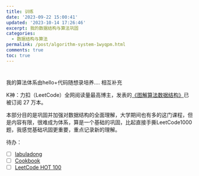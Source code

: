 ```yaml
---
title: 训练
date: '2023-09-22 15:00:41'
updated: '2023-10-14 17:26:46'
excerpt: 我的数据结构与算法巩固
categories:
  - 数据结构与算法
permalink: /post/algorithm-system-1wyqpm.html
comments: true
toc: true
---
```


# 

我的算法体系由hello+代码随想录培养.... 相互补充

K神：力扣（LeetCode）全网阅读量最高博主，发表的[《图解算法数据结构》](https://leetcode.cn/leetbook/detail/illustration-of-algorithm/)已被订阅 27 万本。

本部分目的是巩固并加强对数据结构的全面理解，大学期间也有多的这门课程，但是内容有限，很难成为体系，算是一个基础的巩固，比起直接手撕LeetCode1000题，我感觉基础巩固更重要，重点记录新的理解。

待办：

* [ ] [labuladong](https://labuladong.github.io/algo/)
* [ ] [Cookbook](https://books.halfrost.com/leetcode/ChapterTwo/)
* [ ] [LeetCode HOT 100](https://leetcode.cn/studyplan/top-100-liked/)

‍

